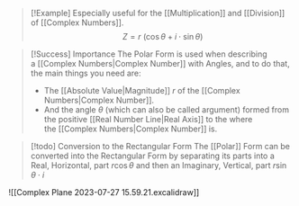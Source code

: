 >[!Example] Especially useful for the [[Multiplication]] and [[Division]] of [[Complex Numbers]].
>$$\ Z = r \ (\cos\theta + i\cdot \sin\theta)$$

>[!Success] Importance
The Polar Form is used when describing a [[Complex Numbers|Complex Number]] with Angles, and to do that, the main things you need are:
>- The [[Absolute Value|Magnitude]] $r$ of the [[Complex Numbers|Complex Number]].
>- And the angle $\theta$ (which can also be called argument) formed from the positive [[Real Number Line|Real Axis]] to the where the [[Complex Numbers|Complex Number]] is.

>[!todo] Conversion to the Rectangular Form
>The [[Polar]] Form can be converted into the Rectangular Form by separating its parts into a Real, Horizontal, part $r \cos\theta$ and then an Imaginary, Vertical, part $r \sin\theta\cdot i$

![[Complex Plane 2023-07-27 15.59.21.excalidraw]]